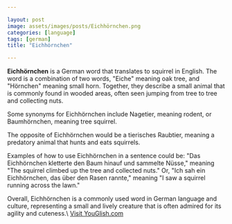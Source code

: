 ```yaml
---

layout: post
image: assets/images/posts/Eichhörnchen.png
categories: [language]
tags: [german]
title: "Eichhörnchen"

---
```


**Eichhörnchen** is a German word that translates to squirrel in English. The word is a combination of two words, "Eiche" meaning oak tree, and "Hörnchen" meaning small horn. Together, they describe a small animal that is commonly found in wooded areas, often seen jumping from tree to tree and collecting nuts. 

Some synonyms for Eichhörnchen include Nagetier, meaning rodent, or Baumhörnchen, meaning tree squirrel. 

The opposite of Eichhörnchen would be a tierisches Raubtier, meaning a predatory animal that hunts and eats squirrels. 

Examples of how to use Eichhörnchen in a sentence could be: "Das Eichhörnchen kletterte den Baum hinauf und sammelte Nüsse," meaning "The squirrel climbed up the tree and collected nuts." Or, "Ich sah ein Eichhörnchen, das über den Rasen rannte," meaning "I saw a squirrel running across the lawn." 

Overall, Eichhörnchen is a commonly used word in German language and culture, representing a small and lively creature that is often admired for its agility and cuteness.\ <a id="yg-widget-0" class="youglish-widget" data-query="Eichhörnchen" data-lang="german" data-components="8412" data-auto-start="0" data-bkg-color="theme_light" data-title="How%20to%20pronounce%20Eichhörnchen%20in%20German"  rel="nofollow" href="https://youglish.com">Visit YouGlish.com</a><script async src="https://youglish.com/public/emb/widget.js" charset="utf-8"></script>